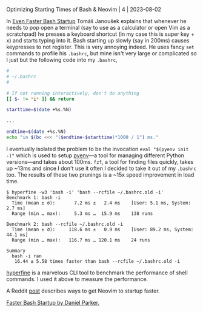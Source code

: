 Optimizing Starting Times of Bash & Neovim | 4 | 2023-08-02

In [Even Faster Bash Startup](https://work.lisk.in/2020/11/20/even-faster-bash-startup.html) Tomáš Janoušek explains that whenever he needs to pop open a terminal (say to use as a calculator or open Vim as a scratchpad) he presses a keyboard shortcut (in my case this is super key + x) and starts typing into it. Bash starting up slowly (say in 200ms) causes keypresses to not register. This is very annoying indeed. He uses fancy `set` commands to profile his `.bashrc`, but mine isn't very large or complicated so I just but the following code into my `.bashrc`,

```bash
#
# ~/.bashrc
#

# If not running interactively, don't do anything
[[ $- != *i* ]] && return

starttime=$(date +%s.%N)

...

endtime=$(date +%s.%N)
echo "in $(bc <<< "($endtime-$starttime)*1000 / 1") ms."
```

I eventually isolated the problem to be the invocation `eval "$(pyenv init -)"` which is used to setup [pyenv](https://github.com/pyenv/pyenv#set-up-your-shell-environment-for-pyenv)—a tool for managing different Python versions—and takes about 100ms. `fzf`, a tool for finding files quickly, takes up ~13ms and since I don't use it often I decided to take it out of my `.bashrc` too. The results of these two prunings is a ~15x speed improvement in load time.

```
$ hyperfine -w3 'bash -i' 'bash --rcfile ~/.bashrc.old -i'
Benchmark 1: bash -i
  Time (mean ± σ):       7.2 ms ±   2.4 ms    [User: 5.1 ms, System: 2.7 ms]
  Range (min … max):     5.3 ms …  15.9 ms    138 runs

Benchmark 2: bash --rcfile ~/.bashrc.old -i
  Time (mean ± σ):     118.6 ms ±   0.9 ms    [User: 89.2 ms, System: 44.1 ms]
  Range (min … max):   116.7 ms … 120.1 ms    24 runs

Summary
  bash -i ran
   16.44 ± 5.58 times faster than bash --rcfile ~/.bashrc.old -i
```

[hyperfine](https://github.com/sharkdp/hyperfine) is a marvelous CLI tool to benchmark the performance of shell commands. I used it above to measure the performance.

A Reddit [post](https://www.reddit.com/r/neovim/comments/opipij/guide_tips_and_tricks_to_reduce_startup_and/) describes ways to get Neovim to startup faster.

[Faster Bash Startup by Daniel Parker.](https://danpker.com/posts/faster-bash-startup/)

